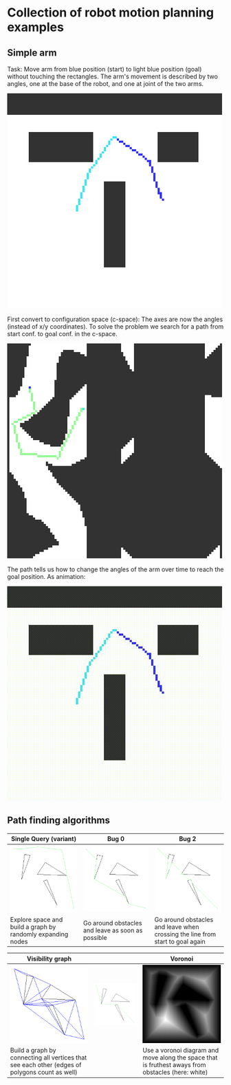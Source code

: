 # Collection of robot motion planning examples
## Simple arm

Task: Move arm from blue position (start) to light blue position (goal) without touching the rectangles. 
The arm's movement is described by two angles, one at the base of the robot, and one at joint of the two arms.


![space.png](example/space.png)

First convert to configuration space (c-space): The axes are now the angles (instead of x/y coordinates).
To solve the problem we search for a path from start conf. to goal conf. in the c-space.

![c_space.png](example/c_space.png)

The path tells us how to change the angles of the arm over time to reach the goal position. As animation:

![path.gif](example/path.gif)

## Path finding algorithms


| Single Query (variant) | Bug 0 | Bug 2 |
| ---------------------- | ----- | ----- |
| ![poly_sq.png](example/poly_sq.png) | ![poly_bug0.png](example/poly_bug0.png) | ![poly_bug2.png](example/poly_bug2.png) |
| Explore space and build a graph by randomly expanding nodes | Go around obstacles and leave as soon as possible | Go around obstacles and leave when crossing the line from start to goal again | 


| Visibility graph | | Voronoi |
| ---------------- | --- | ------- |
| ![poly_vis2.png](example/poly_vis2.png) | ![poly_vis1.png](example/poly_vis1.png) | ![poly_vor2.png](example/poly_vor2.png) |
| Build a graph by connecting all vertices that see each other (edges of polygons count as well) |  | Use a voronoi diagram and move along the space that is fruthest aways from obstacles (here: white) | 
